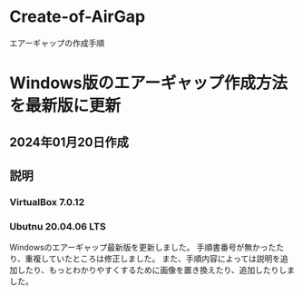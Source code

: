 # Create-of-AirGap
エアーギャップの作成手順
# Windows版のエアーギャップ作成方法を最新版に更新 #
## 2024年01月20日作成
## 説明
### VirtualBox 7.0.12
### Ubutnu 20.04.06 LTS
Windowsのエアーギャップ最新版を更新しました。
手順書番号が無かったたり、重複していたところは修正しました。
また、手順内容によっては説明を追加したり、もっとわかりやすくするために画像を置き換えたり、追加したりしました。

